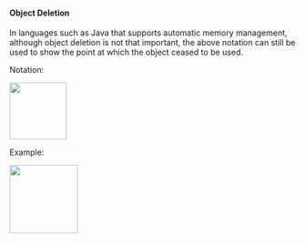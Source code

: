 <link rel="stylesheet" href="{{baseUrl}}/css/textbook.css">

<div class="website-content">

#### Object Deletion

<div id="main">

In languages such as Java that supports automatic memory management, although object deletion is not that important,
the above notation can still be used to show the point at which the object ceased to be used.

Notation:

<img src="{{baseUrl}}/uml/sequenceDiagrams/objectDeletion/introduction/images/notation.png" height="100" />
<p/>

<tip-box>

Example:

<img src="{{baseUrl}}/uml/sequenceDiagrams/objectDeletion/introduction/images/logicMinefield.png" height="120" />
<p/>

</tip-box>

<!-- extras ------------------------------------------------------------------------------------ -->

<panel header=":paperclip: Extras" expandable type="seamless" expanded>

  <panel header=":mortar_board: Learning Outcomes" expandable type="seamless">
    <include src="exercises.md" />
  </panel>

  <panel header=":package: Resources" expandable type="seamless">
    <include src="resources.md" />
  </panel>

</panel>

</div>
</div>
